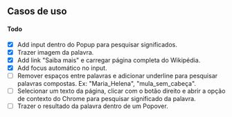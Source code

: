 ## Casos de uso

#### Todo
- [x] Add input dentro do Popup para pesquisar significados.
- [x] Trazer imagem da palavra.
- [x] Add link "Saiba mais" e carregar página completa do Wikipédia.
- [x] Add focus automático no input.
- [ ] Remover espaços entre palavras e adicionar underline para pesquisar palavras compostas. Ex: "Maria_Helena", "mula_sem_cabeça".
- [ ] Selecionar um texto da página, clicar com o botão direito e abrir a opção de contexto do Chrome para pesquisar significado da palavra.
- [ ] Trazer o resultado da palavra dentro de um Popover.
